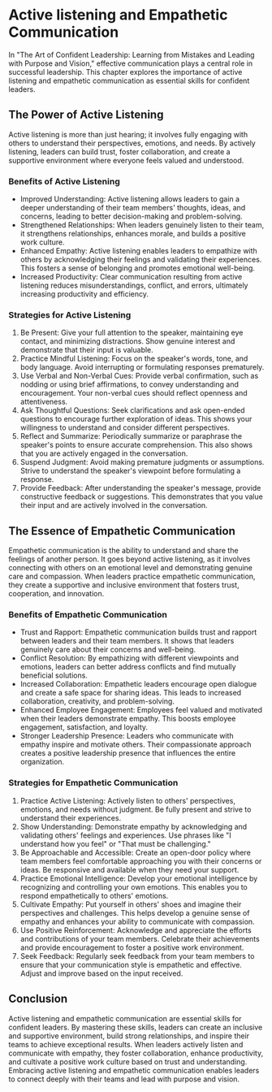 Active listening and Empathetic Communication
========================================================

In "The Art of Confident Leadership: Learning from Mistakes and Leading with Purpose and Vision," effective communication plays a central role in successful leadership. This chapter explores the importance of active listening and empathetic communication as essential skills for confident leaders.

The Power of Active Listening
-----------------------------

Active listening is more than just hearing; it involves fully engaging with others to understand their perspectives, emotions, and needs. By actively listening, leaders can build trust, foster collaboration, and create a supportive environment where everyone feels valued and understood.

### Benefits of Active Listening

* Improved Understanding: Active listening allows leaders to gain a deeper understanding of their team members' thoughts, ideas, and concerns, leading to better decision-making and problem-solving.
* Strengthened Relationships: When leaders genuinely listen to their team, it strengthens relationships, enhances morale, and builds a positive work culture.
* Enhanced Empathy: Active listening enables leaders to empathize with others by acknowledging their feelings and validating their experiences. This fosters a sense of belonging and promotes emotional well-being.
* Increased Productivity: Clear communication resulting from active listening reduces misunderstandings, conflict, and errors, ultimately increasing productivity and efficiency.

### Strategies for Active Listening

1. Be Present: Give your full attention to the speaker, maintaining eye contact, and minimizing distractions. Show genuine interest and demonstrate that their input is valuable.
2. Practice Mindful Listening: Focus on the speaker's words, tone, and body language. Avoid interrupting or formulating responses prematurely.
3. Use Verbal and Non-Verbal Cues: Provide verbal confirmation, such as nodding or using brief affirmations, to convey understanding and encouragement. Your non-verbal cues should reflect openness and attentiveness.
4. Ask Thoughtful Questions: Seek clarifications and ask open-ended questions to encourage further exploration of ideas. This shows your willingness to understand and consider different perspectives.
5. Reflect and Summarize: Periodically summarize or paraphrase the speaker's points to ensure accurate comprehension. This also shows that you are actively engaged in the conversation.
6. Suspend Judgment: Avoid making premature judgments or assumptions. Strive to understand the speaker's viewpoint before formulating a response.
7. Provide Feedback: After understanding the speaker's message, provide constructive feedback or suggestions. This demonstrates that you value their input and are actively involved in the conversation.

The Essence of Empathetic Communication
---------------------------------------

Empathetic communication is the ability to understand and share the feelings of another person. It goes beyond active listening, as it involves connecting with others on an emotional level and demonstrating genuine care and compassion. When leaders practice empathetic communication, they create a supportive and inclusive environment that fosters trust, cooperation, and innovation.

### Benefits of Empathetic Communication

* Trust and Rapport: Empathetic communication builds trust and rapport between leaders and their team members. It shows that leaders genuinely care about their concerns and well-being.
* Conflict Resolution: By empathizing with different viewpoints and emotions, leaders can better address conflicts and find mutually beneficial solutions.
* Increased Collaboration: Empathetic leaders encourage open dialogue and create a safe space for sharing ideas. This leads to increased collaboration, creativity, and problem-solving.
* Enhanced Employee Engagement: Employees feel valued and motivated when their leaders demonstrate empathy. This boosts employee engagement, satisfaction, and loyalty.
* Stronger Leadership Presence: Leaders who communicate with empathy inspire and motivate others. Their compassionate approach creates a positive leadership presence that influences the entire organization.

### Strategies for Empathetic Communication

1. Practice Active Listening: Actively listen to others' perspectives, emotions, and needs without judgment. Be fully present and strive to understand their experiences.
2. Show Understanding: Demonstrate empathy by acknowledging and validating others' feelings and experiences. Use phrases like "I understand how you feel" or "That must be challenging."
3. Be Approachable and Accessible: Create an open-door policy where team members feel comfortable approaching you with their concerns or ideas. Be responsive and available when they need your support.
4. Practice Emotional Intelligence: Develop your emotional intelligence by recognizing and controlling your own emotions. This enables you to respond empathetically to others' emotions.
5. Cultivate Empathy: Put yourself in others' shoes and imagine their perspectives and challenges. This helps develop a genuine sense of empathy and enhances your ability to communicate with compassion.
6. Use Positive Reinforcement: Acknowledge and appreciate the efforts and contributions of your team members. Celebrate their achievements and provide encouragement to foster a positive work environment.
7. Seek Feedback: Regularly seek feedback from your team members to ensure that your communication style is empathetic and effective. Adjust and improve based on the input received.

Conclusion
----------

Active listening and empathetic communication are essential skills for confident leaders. By mastering these skills, leaders can create an inclusive and supportive environment, build strong relationships, and inspire their teams to achieve exceptional results. When leaders actively listen and communicate with empathy, they foster collaboration, enhance productivity, and cultivate a positive work culture based on trust and understanding. Embracing active listening and empathetic communication enables leaders to connect deeply with their teams and lead with purpose and vision.
